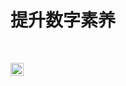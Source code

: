 # 提升数字素养

</br>
<p>
<a href="https://github.com/joqk12345/master-fronted-tech/blob/main/docs/zh-doc.md)">
    <img height="21" src="https://img.shields.io/badge/中文文档-7d09f1?style=flat-square" alt="zh-cn">
  </a>
</p>

